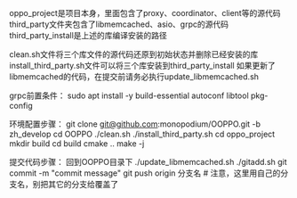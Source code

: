 oppo_project是项目本身，里面包含了proxy、coordinator、client等的源代码
third_party文件夹包含了libmemcached、asio、grpc的源代码
third_party_install是上述的库编译安装的路径

clean.sh文件将三个库文件的源代码还原到初始状态并删除已经安装的库
install_third_party.sh文件可以将三个库安装到third_party_install
如果更新了libmemcached的代码，在提交前请务必执行update_libmemcached.sh

grpc前置条件：
sudo apt install -y build-essential autoconf libtool pkg-config

环境配置步骤：
git clone git@github.com:monopodium/OOPPO.git -b zh_develop
cd OOPPO
./clean.sh
./install_third_party.sh
cd oppo_project
mkdir build
cd build
cmake ..
make -j

提交代码步骤：
回到OOPPO目录下
./update_libmemcached.sh
./gitadd.sh
git commit -m "commit message"
git push origin 分支名 # 注意，这里用自己的分支名，别把其它的分支给覆盖了

